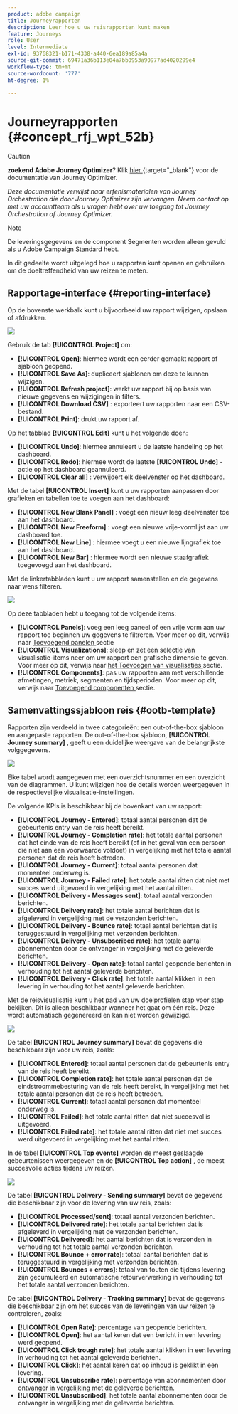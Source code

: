 ```yaml
---
product: adobe campaign
title: Journeyrapporten
description: Leer hoe u uw reisrapporten kunt maken
feature: Journeys
role: User
level: Intermediate
exl-id: 93768321-b171-4338-a440-6ea189a85a4a
source-git-commit: 69471a36b113e04a7bb0953a90977ad4020299e4
workflow-type: tm+mt
source-wordcount: '777'
ht-degree: 1%

---
```


# Journeyrapporten {#concept_rfj_wpt_52b}


>[!CAUTION]
>
>**zoekend Adobe Journey Optimizer**? Klik [ hier ](https://experienceleague.adobe.com/en/docs/journey-optimizer/using/ajo-home){target="_blank"} voor de documentatie van Journey Optimizer.
>
>
>_Deze documentatie verwijst naar erfenismaterialen van Journey Orchestration die door Journey Optimizer zijn vervangen. Neem contact op met uw accountteam als u vragen hebt over uw toegang tot Journey Orchestration of Journey Optimizer._



>[!NOTE]
>
>De leveringsgegevens en de component Segmenten worden alleen gevuld als u Adobe Campaign Standard hebt.

In dit gedeelte wordt uitgelegd hoe u rapporten kunt openen en gebruiken om de doeltreffendheid van uw reizen te meten.

## Rapportage-interface {#reporting-interface}

Op de bovenste werkbalk kunt u bijvoorbeeld uw rapport wijzigen, opslaan of afdrukken.

![](../assets/dynamic_report_toolbar.png)

Gebruik de tab **[!UICONTROL Project]** om:

* **[!UICONTROL Open]**: hiermee wordt een eerder gemaakt rapport of sjabloon geopend.
* **[!UICONTROL Save As]**: dupliceert sjablonen om deze te kunnen wijzigen.
* **[!UICONTROL Refresh project]**: werkt uw rapport bij op basis van nieuwe gegevens en wijzigingen in filters.
* **[!UICONTROL Download CSV]** : exporteert uw rapporten naar een CSV-bestand.
* **[!UICONTROL Print]**: drukt uw rapport af.

Op het tabblad **[!UICONTROL Edit]** kunt u het volgende doen:

* **[!UICONTROL Undo]**: hiermee annuleert u de laatste handeling op het dashboard.
* **[!UICONTROL Redo]**: hiermee wordt de laatste **[!UICONTROL Undo]** -actie op het dashboard geannuleerd.
* **[!UICONTROL Clear all]** : verwijdert elk deelvenster op het dashboard.

Met de tabel **[!UICONTROL Insert]** kunt u uw rapporten aanpassen door grafieken en tabellen toe te voegen aan het dashboard:

* **[!UICONTROL New Blank Panel]** : voegt een nieuw leeg deelvenster toe aan het dashboard.
* **[!UICONTROL New Freeform]** : voegt een nieuwe vrije-vormlijst aan uw dashboard toe.
* **[!UICONTROL New Line]** : hiermee voegt u een nieuwe lijngrafiek toe aan het dashboard.
* **[!UICONTROL New Bar]** : hiermee wordt een nieuwe staafgrafiek toegevoegd aan het dashboard.

Met de linkertabbladen kunt u uw rapport samenstellen en de gegevens naar wens filteren.

![](../assets/dynamic_report_interface.png)

Op deze tabbladen hebt u toegang tot de volgende items:

* **[!UICONTROL Panels]**: voeg een leeg paneel of een vrije vorm aan uw rapport toe beginnen uw gegevens te filtreren. Voor meer op dit, verwijs naar [ Toevoegend panelen ](../reporting/creating-your-journey-reports.md#adding-panels) sectie
* **[!UICONTROL Visualizations]**: sleep en zet een selectie van visualisatie-items neer om uw rapport een grafische dimensie te geven. Voor meer op dit, verwijs naar [ het Toevoegen van visualisaties ](../reporting/creating-your-journey-reports.md#adding-visualizations) sectie.
* **[!UICONTROL Components]**: pas uw rapporten aan met verschillende afmetingen, metriek, segmenten en tijdsperioden. Voor meer op dit, verwijs naar [ Toevoegend componenten ](../reporting/creating-your-journey-reports.md#adding-components) sectie.

## Samenvattingssjabloon reis {#ootb-template}

Rapporten zijn verdeeld in twee categorieën: een out-of-the-box sjabloon en aangepaste rapporten.
De out-of-the-box sjabloon, **[!UICONTROL Journey summary]** , geeft u een duidelijke weergave van de belangrijkste volggegevens.

![](../assets/dynamic_report_journey_8.png)

Elke tabel wordt aangegeven met een overzichtsnummer en een overzicht van de diagrammen. U kunt wijzigen hoe de details worden weergegeven in de respectievelijke visualisatie-instellingen.

De volgende KPIs is beschikbaar bij de bovenkant van uw rapport:

* **[!UICONTROL Journey - Entered]**: totaal aantal personen dat de gebeurtenis entry van de reis heeft bereikt.
* **[!UICONTROL Journey - Completion rate]**: het totale aantal personen dat het einde van de reis heeft bereikt (of in het geval van een persoon die niet aan een voorwaarde voldoet) in vergelijking met het totale aantal personen dat de reis heeft betreden.
* **[!UICONTROL Journey - Current]**: totaal aantal personen dat momenteel onderweg is.
* **[!UICONTROL Journey - Failed rate]**: het totale aantal ritten dat niet met succes werd uitgevoerd in vergelijking met het aantal ritten.
* **[!UICONTROL Delivery - Messages sent]**: totaal aantal verzonden berichten.
* **[!UICONTROL Delivery rate]**: het totale aantal berichten dat is afgeleverd in vergelijking met de verzonden berichten.
* **[!UICONTROL Delivery - Bounce rate]**: totaal aantal berichten dat is teruggestuurd in vergelijking met verzonden berichten.
* **[!UICONTROL Delivery - Unsubscribed rate]**: het totale aantal abonnementen door de ontvanger in vergelijking met de geleverde berichten.
* **[!UICONTROL Delivery - Open rate]**: totaal aantal geopende berichten in verhouding tot het aantal geleverde berichten.
* **[!UICONTROL Delivery - Click rate]**: het totale aantal klikken in een levering in verhouding tot het aantal geleverde berichten.

Met de reisvisualisatie kunt u het pad van uw doelprofielen stap voor stap bekijken. Dit is alleen beschikbaar wanneer het gaat om één reis. Deze wordt automatisch gegenereerd en kan niet worden gewijzigd.

![](../assets/dynamic_report_journey_10.png)

De tabel **[!UICONTROL Journey summary]** bevat de gegevens die beschikbaar zijn voor uw reis, zoals:

* **[!UICONTROL Entered]**: totaal aantal personen dat de gebeurtenis entry van de reis heeft bereikt.
* **[!UICONTROL Completion rate]**: het totale aantal personen dat de eindstroommebesturing van de reis heeft bereikt, in vergelijking met het totale aantal personen dat de reis heeft betreden.
* **[!UICONTROL Current]**: totaal aantal personen dat momenteel onderweg is.
* **[!UICONTROL Failed]**: het totale aantal ritten dat niet succesvol is uitgevoerd.
* **[!UICONTROL Failed rate]**: het totale aantal ritten dat niet met succes werd uitgevoerd in vergelijking met het aantal ritten.

In de tabel **[!UICONTROL Top events]** worden de meest geslaagde gebeurtenissen weergegeven en de **[!UICONTROL Top action]** , de meest succesvolle acties tijdens uw reizen.

![](../assets/dynamic_report_journey_11.png)

De tabel **[!UICONTROL Delivery - Sending summary]** bevat de gegevens die beschikbaar zijn voor de levering van uw reis, zoals:

* **[!UICONTROL Processed/sent]**: totaal aantal verzonden berichten.
* **[!UICONTROL Delivered rate]**: het totale aantal berichten dat is afgeleverd in vergelijking met de verzonden berichten.
* **[!UICONTROL Delivered]**: het aantal berichten dat is verzonden in verhouding tot het totale aantal verzonden berichten.
* **[!UICONTROL Bounce + error rate]**: totaal aantal berichten dat is teruggestuurd in vergelijking met verzonden berichten.
* **[!UICONTROL Bounces + errors]**: totaal van fouten die tijdens levering zijn gecumuleerd en automatische retourverwerking in verhouding tot het totale aantal verzonden berichten.

De tabel **[!UICONTROL Delivery - Tracking summary]** bevat de gegevens die beschikbaar zijn om het succes van de leveringen van uw reizen te controleren, zoals:

* **[!UICONTROL Open Rate]**: percentage van geopende berichten.
* **[!UICONTROL Open]**: het aantal keren dat een bericht in een levering werd geopend.
* **[!UICONTROL Click trough rate]**: het totale aantal klikken in een levering in verhouding tot het aantal geleverde berichten.
* **[!UICONTROL Click]**: het aantal keren dat op inhoud is geklikt in een levering.
* **[!UICONTROL Unsubscribe rate]**: percentage van abonnementen door ontvanger in vergelijking met de geleverde berichten.
* **[!UICONTROL Unsubscribed]**: het totale aantal abonnementen door de ontvanger in vergelijking met de geleverde berichten.
